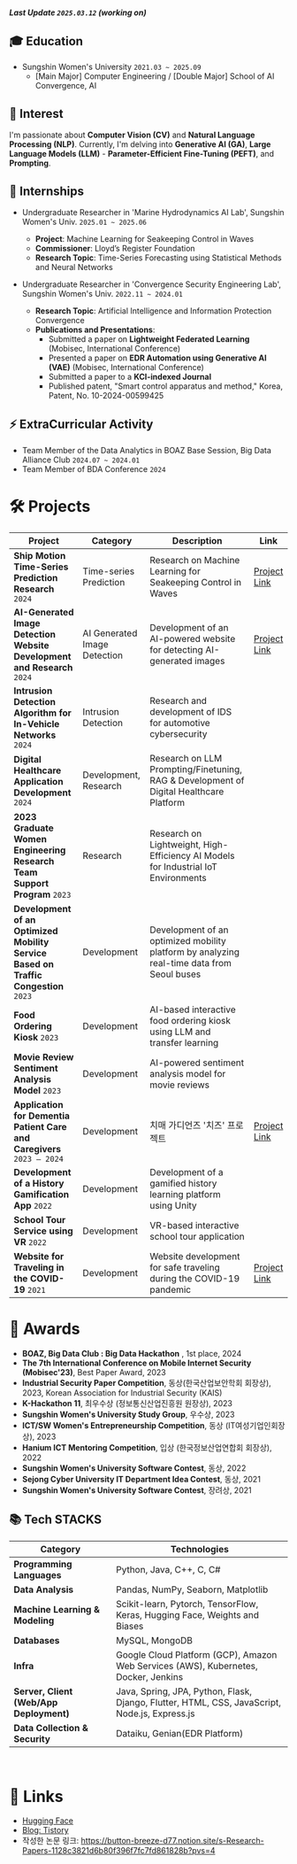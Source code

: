 ##### Last Update `2025.03.12` (working on)

## 🎓 Education
- Sungshin Women's University `2021.03 ~ 2025.09`
  - [Main Major] Computer Engineering / [Double Major] School of AI Convergence, AI

## 👀 Interest
I'm passionate about **Computer Vision (CV)** and **Natural Language Processing (NLP)**. 
Currently, I'm delving into **Generative AI (GA)**, **Large Language Models (LLM)** - **Parameter-Efficient Fine-Tuning (PEFT)**, and **Prompting**.

## 🔧 Internships
- Undergraduate Researcher in 'Marine Hydrodynamics AI Lab', Sungshin Women's Univ.  `2025.01 ~ 2025.06`
  - **Project**: Machine Learning for Seakeeping Control in Waves
  - **Commissioner**: Lloyd’s Register Foundation
  - **Research Topic**: Time-Series Forecasting using Statistical Methods and Neural Networks

- Undergraduate Researcher in 'Convergence Security Engineering Lab', Sungshin Women's Univ.  `2022.11 ~ 2024.01`
  - **Research Topic**: Artificial Intelligence and Information Protection Convergence
  - **Publications and Presentations**:
    - Submitted a paper on **Lightweight Federated Learning** (Mobisec, International Conference)
    - Presented a paper on **EDR Automation using Generative AI (VAE)** (Mobisec, International Conference)
    - Submitted a paper to a **KCI-indexed Journal**
    - Published patent, "Smart control apparatus and method," Korea, Patent, No. 10-2024-00599425 

## ⚡ ExtraCurricular Activity
- Team Member of the Data Analytics in BOAZ Base Session, Big Data Alliance Club `2024.07 ~ 2024.01`
- Team Member of BDA Conference `2024`


# 🛠️ Projects
| **Project**                                       | **Category**                                      | **Description**                                                                                         | **Link**                      |
|--------------------------------------------------|--------------------------------------------------|-----------------------------------------------------------------------------------------------------|-------------------------------|
| **Ship Motion Time-Series Prediction Research**  `2024` | Time-series Prediction | Research on Machine Learning for Seakeeping Control in Waves                                    |    [Project Link](https://github.com/haeun161/time_series)                       |
| **AI-Generated Image Detection Website Development and Research**  `2024` | AI Generated Image Detection | Development of an AI-powered website for detecting AI-generated images                         | [Project Link](https://github.com/haeun161/AI_Detector)     |
| **Intrusion Detection Algorithm for In-Vehicle Networks**  `2024` | Intrusion Detection | Research and development of IDS for automotive cybersecurity                                  |                               |
| **Digital Healthcare Application Development**  `2024` | Development, Research | Research on LLM Prompting/Finetuning, RAG & Development of Digital Healthcare Platform       |                               |
| **2023 Graduate Women Engineering Research Team Support Program**  `2023` | Research | Research on Lightweight, High-Efficiency AI Models for Industrial IoT Environments          |                               |
| **Development of an Optimized Mobility Service Based on Traffic Congestion**  `2023` | Development | Development of an optimized mobility platform by analyzing real-time data from Seoul buses  |                               |
| **Food Ordering Kiosk**  `2023` | Development | AI-based interactive food ordering kiosk using LLM and transfer learning                    |                               |
| **Movie Review Sentiment Analysis Model**  `2023` | Development | AI-powered sentiment analysis model for movie reviews                                       |                               |
| **Application for Dementia Patient Care and Caregivers**  `2023 – 2024` | Development | 치매 가디언즈 '치즈' 프로젝트                                                               |  [Project Link](https://github.com/haeun161/cheese) |
| **Development of a History Gamification App**  `2022` | Development | Development of a gamified history learning platform using Unity                             |                               |
| **School Tour Service using VR**  `2022` | Development | VR-based interactive school tour application                                              |                               |
| **Website for Traveling in the COVID-19**  `2021` | Development | Website development for safe traveling during the COVID-19 pandemic                        |           [Project Link](https://github.com/sungshin21/2021sw)                    |



# 🏅 Awards
- **BOAZ, Big Data Club : Big Data Hackathon** , 1st place, 2024
- **The 7th International Conference on Mobile Internet Security (Mobisec'23)**, Best Paper Award, 2023
- **Industrial Security Paper Competition**, 동상(한국산업보안학회 회장상), 2023, Korean Association for Industrial Security (KAIS)
- **K-Hackathon 11**, 최우수상 (정보통신산업진흥원 원장상), 2023
- **Sungshin Women's University Study Group**, 우수상, 2023
- **ICT/SW Women's Entrepreneurship Competition**, 동상 (IT여성기업인회장상), 2023
- **Hanium ICT Mentoring Competition**, 입상 (한국정보산업연합회 회장상), 2022
- **Sungshin Women's University Software Contest**, 동상, 2022
- **Sejong Cyber University IT Department Idea Contest**, 동상, 2021
- **Sungshin Women's University Software Contest**, 장려상, 2021

## 📚 Tech STACKS

| **Category**                         | **Technologies**                                                                                                     |
|--------------------------------------|---------------------------------------------------------------------------------------------------------------------|
| **Programming Languages**            | Python, Java, C++, C, C#                                                                                            |
| **Data Analysis**                    | Pandas, NumPy, Seaborn, Matplotlib                                                                                  |
| **Machine Learning & Modeling**      | Scikit-learn, Pytorch, TensorFlow, Keras, Hugging Face, Weights and Biases                                          |
| **Databases**                        | MySQL, MongoDB                                                                                                      |
| **Infra**                            | Google Cloud Platform (GCP), Amazon Web Services (AWS), Kubernetes, Docker, Jenkins                                 |
| **Server, Client (Web/App Deployment)** | Java, Spring, JPA, Python, Flask, Django, Flutter, HTML, CSS, JavaScript, Node.js, Express.js             |
| **Data Collection & Security**       | Dataiku, Genian(EDR Platform)                                                                                      |

<br>

# 🔗 Links

- [Hugging Face](https://huggingface.co/haeun161)  
- [Blog: Tistory](https://haeun161.tistory.com/)
- 작성한 논문 링크: https://button-breeze-d77.notion.site/s-Research-Papers-1128c3821d6b80f396f7fc7fd861828b?pvs=4 
</div>
